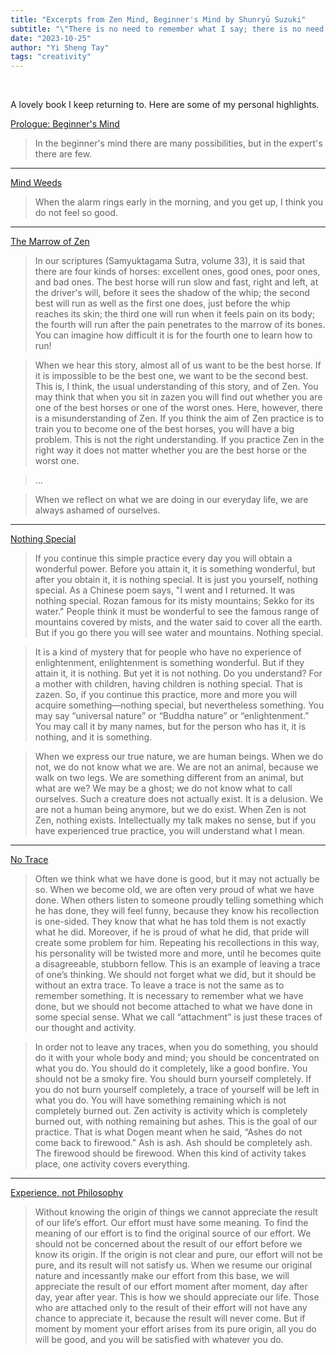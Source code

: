 ```yaml
---
title: "Excerpts from Zen Mind, Beginner's Mind by Shunryū Suzuki"
subtitle: "\"There is no need to remember what I say; there is no need to understand what I say.\""
date: "2023-10-25"
author: "Yi Sheng Tay"
tags: "creativity"
---
```


<br/>

A lovely book I keep returning to. Here are some of my personal highlights.



<u>Prologue: Beginner's Mind</u>

> In the beginner's mind there are many possibilities, but in the expert's there are few.

***

<u>Mind Weeds</u>

> When the alarm rings early in the morning, and you get up, I think you do not feel so good. 

***

<u>The Marrow of Zen</u>

> In our scriptures (Samyuktagama Sutra, volume 33), it is said that there are four kinds of horses: excellent ones, good ones, poor ones, and bad ones. The best horse will run slow and fast, right and left, at the driver's will, before it sees the shadow of the whip; the second best will run as well as the first one does, just before the whip reaches its skin; the third one will run when it feels pain on its body; the fourth will run after the pain penetrates to the marrow of its bones. You can imagine how difficult it is for the fourth one to learn how to run!

> When we hear this story, almost all of us want to be the best horse. If it is impossible to be the best one, we want to be the second best. This is, I think, the usual understanding of this story, and of Zen. You may think that when you sit in zazen you will find out whether you are one of the best horses or one of the worst ones. Here, however, there is a misunderstanding of Zen. If you think the aim of Zen practice is to train you to become one of the best horses, you will have a big problem. This is not the right understanding. If you practice Zen in the right way it does not matter whether you are the best horse or the worst one.

> ...

> When we reflect on what we are doing in our everyday life, we are always ashamed of ourselves.

***

<u>Nothing Special</u>

> If you continue this simple practice every day you will obtain a wonderful power. Before you attain it, it is something wonderful, but after you obtain it, it is nothing special. It is just you yourself, nothing special. As a Chinese poem says, "I went and I returned. It was nothing special. Rozan famous for its misty mountains; Sekko for its water." People think it must be wonderful to see the famous range of mountains covered by mists, and the water said to cover all the earth. But if you go there you will see water and mountains. Nothing special.

> It is a kind of mystery that for people who have no experience of enlightenment, enlightenment is something wonderful. But if they attain it, it is nothing. But yet it is not nothing. Do you understand? For a mother with children, having children is nothing special. That is zazen. So, if you continue this practice, more and more you will acquire something—nothing special, but nevertheless something. You may say “universal nature” or “Buddha nature” or “enlightenment.” You may call it by many names, but for the person who has it, it is nothing, and it is something.

> When we express our true nature, we are human beings. When we do not, we do not know what we are. We are not an animal, because we walk on two legs. We are something different from an animal, but what are we? We may be a ghost; we do not know what to call ourselves. Such a creature does not actually exist. It is a delusion. We are not a human being anymore, but we do exist. When Zen is not Zen, nothing exists. Intellectually my talk makes no sense, but if you have experienced true practice, you will understand what I mean.

***

<u>No Trace</u>

> Often we think what we have done is good, but it may not actually be so. When we become old, we are often very proud of what we have done. When others listen to someone proudly telling something which he has done, they will feel funny, because they know his recollection is one-sided. They know that what he has told them is not exactly what he did. Moreover, if he is proud of what he did, that pride will create some problem for him. Repeating his recollections in this way, his personality will be twisted more and more, until he becomes quite a disagreeable, stubborn fellow. This is an example of leaving a trace of one’s thinking. We should not forget what we did, but it should be without an extra trace. To leave a trace is not the same as to remember something. It is necessary to remember what we have done, but we should not become attached to what we have done in some special sense. What we call “attachment” is just these traces of our thought and activity.

> In order not to leave any traces, when you do something, you should do it with your whole body and mind; you should be concentrated on what you do. You should do it completely, like a good bonfire. You should not be a smoky fire. You should burn yourself completely. If you do not burn yourself completely, a trace of yourself will be left in what you do. You will have something remaining which is not completely burned out. Zen activity is activity which is completely burned out, with nothing remaining but ashes. This is the goal of our practice. That is what Dogen meant when he said, “Ashes do not come back to firewood.” Ash is ash. Ash should be completely ash. The firewood should be firewood. When this kind of activity takes place, one activity covers everything.

***

<u>Experience, not Philosophy</u>

> Without knowing the origin of things we cannot appreciate the result of our life’s effort. Our effort must have some meaning. To find the meaning of our effort is to find the original source of our effort. We should not be concerned about the result of our effort before we know its origin. If the origin is not clear and pure, our effort will not be pure, and its result will not satisfy us. When we resume our original nature and incessantly make our effort from this base, we will appreciate the result of our effort moment after moment, day after day, year after year. This is how we should appreciate our life. Those who are attached only to the result of their effort will not have any chance to appreciate it, because the result will never come. But if moment by moment your effort arises from its pure origin, all you do will be good, and you will be satisfied with whatever you do.